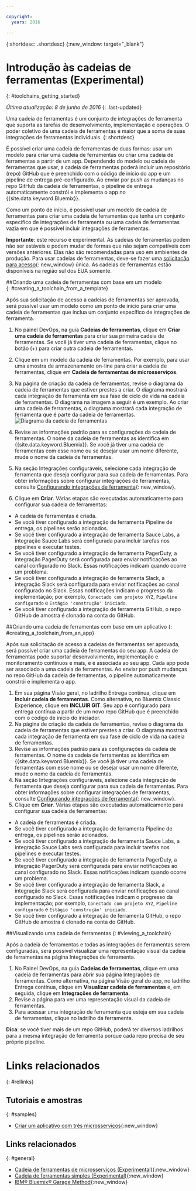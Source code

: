 ```yaml
---

copyright:
  years: 2016

---
```

 
{:shortdesc: .shortdesc}
{:new_window: target="_blank"}

# Introdução às cadeias de ferramentas (Experimental)
{: #toolchains_getting_started}

*Última atualização: 8 de junho de 2016*
{: .last-updated}  

Uma cadeia de ferramentas é um conjunto de integrações de ferramenta que suporta as tarefas de desenvolvimento, implementação e operações. O
poder coletivo de uma cadeia de ferramentas é maior que a soma de suas integrações de ferramentas individuais.
{: shortdesc}

É possível criar uma cadeia de ferramentas de duas formas: usar um modelo para criar uma cadeia de ferramentas ou criar uma cadeia de
ferramentas a partir de um app. Dependendo do modelo ou cadeia de
ferramentas que usar, a cadeia de ferramentas poderá incluir um
repositório
(repo) GitHub que é preenchido com o código de início do app e um pipeline de entrega pré-configurado. Ao
enviar por push as mudanças no repo GitHub da cadeia de
ferramentas, o pipeline de entrega automaticamente constrói e implementa o app no {{site.data.keyword.Bluemix}}.

Como um ponto de início, é possível usar um modelo de cadeia de ferramentas para criar uma cadeia de ferramentas que tenha um conjunto específico de integrações de ferramenta ou uma cadeia de ferramentas vazia em que é possível incluir integrações de ferramentas.

**Importante**: este recurso é experimental. As cadeias de ferramentas podem não ser estáveis e podem mudar de formas que
não sejam compatíveis com versões anteriores. Elas não são recomendadas para uso em ambientes de produção. Para usar cadeias de ferramentas,
deve-se fazer uma
[solicitação
para acesso](https://new-console.ng.bluemix.net/devops?cm_mmc=IBMBluemixGarageMethod-_-MethodSite-_-10-19-15::12-31-18-_-toolchains-welcome-page){: new_window} única. As cadeias de ferramentas estão disponíveis na região sul dos EUA somente.


##Criando uma cadeia de ferramentas com base em um modelo   
{: #creating_a_toolchain_from_a_template}

Após sua solicitação de acesso a cadeias de ferramentas ser aprovada, será possível usar um modelo como um ponto de início para criar uma
cadeia de ferramentas que inclua um conjunto específico de integrações de ferramenta.

1. No painel DevOps, na guia **Cadeias de ferramentas**, clique em **Criar uma cadeia de ferramentas** para
criar sua primeira cadeia de ferramentas. Se você já tiver uma cadeia de ferramentas, clique no botão (+) para criar outra cadeia de ferramentas.
1. Clique em um modelo da cadeia de ferramentas. Por exemplo, para usar uma amostra de armazenamento on-line para criar a cadeia de
ferramentas, clique em **Cadeia de ferramentas de microsserviços**. 
1. Na página de criação da cadeia de ferramentas, revise o diagrama da cadeia de ferramentas que estiver prestes a criar. O diagrama
mostrará cada integração de ferramenta em sua fase de ciclo de vida na cadeia de ferramentas. O diagrama na imagem a seguir é um exemplo. Ao criar
uma cadeia de ferramentas, o diagrama mostrará cada integração de ferramenta que é parte da cadeia de ferramentas.
![Diagrama da cadeia de ferramentas](images/toolchain_diagram.png)

1. Revise as informações padrão para as configurações da cadeia de ferramentas. O nome da cadeia de ferramentas as identifica em
{{site.data.keyword.Bluemix}}. Se você já tiver uma cadeia de ferramentas com esse nome ou se desejar usar um nome diferente, mude o nome
da cadeia de ferramentas.  
1. Na seção Integrações configuráveis, selecione cada integração de ferramenta que deseja configurar para sua cadeia de ferramentas. Para
obter informações sobre configurar integrações de ferramentas, consulte [Configurando integrações de ferramenta](../toolchains/toolchains_integrations.html){: new_window}.
1. Clique em **Criar**.  Várias etapas são executadas automaticamente para configurar sua cadeia de ferramentas:

 * A cadeia de ferramentas é criada.
 * Se você tiver configurado a integração de ferramenta Pipeline de entrega, os pipelines serão acionados.
 * Se você tiver configurado a integração de ferramenta Sauce Labs, a integração Sauce Labs será configurada para incluir tarefas nos
pipelines e executar testes.
 * Se você tiver configurado a integração de ferramenta PagerDuty, a integração PagerDuty será configurada para enviar notificações
ao canal configurado no Slack. Essas notificações indicam quando ocorre um problema.
 * Se você tiver configurado a integração de ferramenta Slack, a integração Slack será configurada para enviar notificações ao canal
configurado no Slack. Essas notificações indicam o progresso da implementação; por exemplo, `Conectado com projeto XYZ`,
`Pipeline configurado` e `Estágio 'construção' iniciado`.
 * Se você tiver configurado a integração de ferramenta
GitHub, o repo GitHub de amostra é clonado na conta do GitHub.


##Criando uma cadeia de ferramentas com base em um aplicativo
{: #creating_a_toolchain_from_an_app}

Após sua solicitação de acesso a cadeias de ferramentas ser aprovada, será possível criar uma cadeia de ferramentas do seu app. A cadeia de
ferramentas pode suportar desenvolvimento, implementação e monitoramento contínuos e mais, e é associada ao seu app. Cada app pode ser
associado a uma cadeia de ferramentas. Ao enviar por push mudanças no
repo GitHub da cadeia de ferramentas, o pipeline automaticamente
constrói e implementa o app.  

1. Em sua página Visão geral, no ladrilho Entrega contínua, clique em **Incluir cadeia de ferramentas**. Como
alternativa, no Bluemix Classic Experience, clique em **INCLUIR GIT**. Seu app é configurado para entrega contínua a partir
de um novo repo GitHub que é preenchido com o código de início do
iniciador.
1. Na página de criação da cadeia de ferramentas, revise o diagrama da cadeia de ferramentas que estiver prestes a criar. O diagrama
mostrará cada integração de ferramenta em sua fase de ciclo de vida na cadeia de ferramentas. 
1. Revise as informações padrão para as configurações da cadeia de ferramentas. O nome da cadeia de ferramentas as identifica em
{{site.data.keyword.Bluemix}}. Se você já tiver uma cadeia de ferramentas com esse nome ou se desejar usar um nome diferente, mude o nome
da cadeia de ferramentas.
1. Na seção Integrações configuráveis, selecione cada integração de ferramenta que deseja configurar para sua cadeia de ferramentas. Para
obter informações sobre configurar integrações de ferramentas, consulte [Configurando
integrações de ferramenta](../toolchains/toolchains_integrations.html){: new_window}.
1. Clique em **Criar**.  Várias etapas são executadas automaticamente para configurar sua cadeia de ferramentas:

 * A cadeia de ferramentas é criada.
 * Se você tiver configurado a integração de ferramenta Pipeline de entrega, os pipelines serão acionados.
 * Se você tiver configurado a integração de ferramenta Sauce Labs, a integração Sauce Labs será configurada para incluir tarefas nos
pipelines e executar testes.
 * Se você tiver configurado a integração de ferramenta PagerDuty, a integração PagerDuty será configurada para enviar notificações ao canal
configurado no Slack. Essas notificações indicam quando ocorre um problema.
 * Se você tiver configurado a integração de ferramenta Slack, a integração Slack será configurada para enviar notificações ao canal
configurado no Slack. Essas notificações indicam o progresso da implementação; por exemplo, `Conectado com projeto XYZ`,
`Pipeline configurado` e `Estágio 'construção' iniciado`.
 * Se você tiver configurado a integração de ferramenta
GitHub, o repo GitHub de amostra é clonado na conta do GitHub.

 
##Visualizando uma cadeia de ferramentas
{: #viewing_a_toolchain}

Após a cadeia de ferramentas e todas as integrações de ferramentas serem configuradas, será possível visualizar uma representação visual da
cadeia de ferramentas na página Integrações de ferramenta.

1. No Painel DevOps, na guia **Cadeias de ferramentas**, clique em uma cadeia de ferramentas para abrir sua página
Integrações de ferramentas. Como alternativa, na página Visão geral do app, no ladrilho Entrega contínua, clique em **Visualizar cadeia de
ferramentas** e, em seguida, clique em **Integrações de ferramenta**.
1. Revise a página para ver uma representação visual da cadeia de ferramentas.
1. Para acessar uma integração de ferramenta que esteja em sua cadeia de ferramentas, clique no ladrilho da ferramenta. 
 
 **Dica**: se você tiver mais de um
repo
GitHub, poderá ter diversos ladrilhos para a mesma integração de ferramenta
porque cada repo precisa de seu próprio pipeline.


 <!-- The toolchain in the following image is an example. When you create your own toolchain, the visual representation of the toolchain shows the tool integrations that you configure.
![Sample toolchain](images/toolchain.png) -->


# Links relacionados
{: #rellinks}

## Tutoriais e amostras
{: #samples}

* [Criar um aplicativo com três microsserviços](https://www.ibm.com/devops/method/tutorials/tutorial_microservices_part1){:new_window}

## Links relacionados
{: #general}

* [Cadeia de ferramentas de microsserviços (Experimental)](https://www.ibm.com/devops/method/toolchains/microservices_toolchain){:new_window}
* [Cadeia de ferramentas simples (Experimental)](https://www.ibm.com/devops/method/toolchains/simple_toolchain){:new_window}
* [IBM&reg; Bluemix&reg; Garage Method](https://www.ibm.com/devops/method){:new_window}
